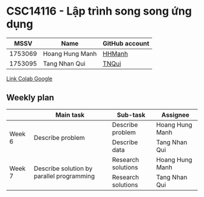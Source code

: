 # CSC14116 - Lập trình song song ứng dụng

| MSSV | Name |  GitHub account | 
| -------- | -------- | -------- | 
| 1753069   | Hoang Hung Manh | [HHManh](https://github.com/1753069) | 
| 1753095   | Tang Nhan Qui     | [TNQui](https://github.com/tangnhanqui) |
[Link Colab Google](https://colab.research.google.com/drive/1chhvJBdn_R1Cw_W3wu8YKQcWJGeSc_Qu?hl=vi#scrollTo=RAIwHarqEqg_&uniqifier=3)

## Weekly plan

<table class="wp">
  <thead>
    <tr>
      <th class="tg-0pky"></th>
      <th class="tg-rk9a">Main task</th>
      <th class="tg-rk9a">Sub-task</th>
      <th class="tg-rk9a">Assignee</th>
    </tr>
  </thead>
  <tbody>
    <tr>
      <td class="tg-9hil" rowspan="3">Week 6</td>
      <td class="tg-9wq8" rowspan="3">Describe problem</td>
    </tr>
    <tr>
      <td class="tg-0pky">Describe problem</td>
      <td class="tg-kgv7"></span>Hoang Hung Manh</td>
    </tr>
    <tr>
      <td class="tg-0pky">Describe data</td>
      <td class="tg-kgv7"></span>Tang Nhan Qui</td>
    </tr>
    <tr>
      <td class="tg-9hil" rowspan="3">Week 7</td>
      <td class="tg-9wq8" rowspan="3">Describe solution by parallel programming</td>
    </tr>
    <tr>
      <td class="tg-0pky">Research solutions</td>
      <td class="tg-kgv7"></span>Hoang Hung Manh</td>
    </tr>
    <tr>
      <td class="tg-0pky">Research solutions</td>
      <td class="tg-kgv7"></span>Tang Nhan Qui</td>
    </tr>
</tbody>
</table>
